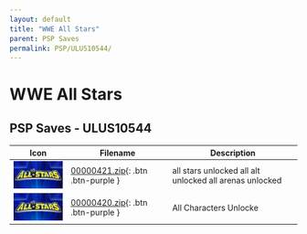```yaml
---
layout: default
title: "WWE All Stars"
parent: PSP Saves
permalink: PSP/ULUS10544/
---
```

# WWE All Stars

## PSP Saves - ULUS10544

| Icon | Filename | Description |
|------|----------|-------------|
| ![WWE All Stars](ICON0.PNG) | [00000421.zip](00000421.zip){: .btn .btn-purple } | all stars unlocked all alt unlocked all arenas unlocked |
| ![WWE All Stars](ICON0.PNG) | [00000420.zip](00000420.zip){: .btn .btn-purple } | All Characters Unlocke |
